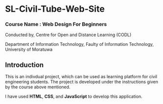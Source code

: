 # **SL-Civil-Tube-Web-Site**

### Course Name : Web Design For Beginners

Conducted by, Centre for Open and Distance Learning (CODL)

Department of Information Technology, Faulty of Information Technology, University of Moratuwa

## Introduction
 
This is an indivdual project, which can be used as learning platform for civil engineering students. The project is developed under the instructions given by the course above mentioned.

I have used **HTML**, **CSS**, and **JavaScript** to develop this application.





